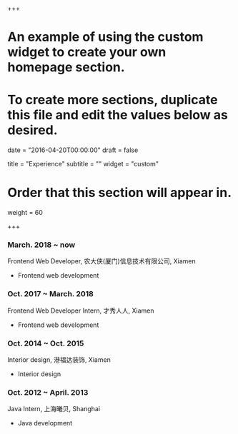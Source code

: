 +++
# An example of using the custom widget to create your own homepage section.
# To create more sections, duplicate this file and edit the values below as desired.

date = "2016-04-20T00:00:00"
draft = false

title = "Experience"
subtitle = ""
widget = "custom"

# Order that this section will appear in.
weight = 60

+++

### March. 2018 ~ now

Frontend Web Developer, 农大侠(厦门)信息技术有限公司, Xiamen

- Frontend web development

### Oct. 2017 ~ March. 2018

Frontend Web Developer Intern, 才秀人人, Xiamen

- Frontend web development

### Oct. 2014 ~ Oct. 2015

Interior design, 港福达装饰, Xiamen

- Interior design

### Oct. 2012 ~ April. 2013

Java Intern, 上海曦贝, Shanghai

- Java development
